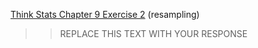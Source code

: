 [Think Stats Chapter 9 Exercise 2](http://greenteapress.com/thinkstats2/html/thinkstats2010.html#toc90) (resampling)

>> REPLACE THIS TEXT WITH YOUR RESPONSE
